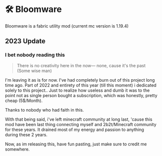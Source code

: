<div align="center"> </div>

# 🛠️ Bloomware
Bloomware is a fabric utility mod (current mc version is 1.19.4)

## 2023 Update
### I bet nobody reading this

> There is no creativity here in the now— none, cause it's the past (Some wise man)

I'm leaving it as is for now. I've had completely burn out of this project long time ago.
Part of 2022 and entirety of this year (till this moment) i dedicated solely to this project.. Just to realize how useless and dumb it was to the point not as single person bought a subscription, which was honestly, pretty cheap (5$/Month).

Thanks to nobody who had faith in this. 

With that being said, i've left minecraft community at long last, 'cause this mod have been last thing connecting myself and 2b2t/Minecraft community for these years. 
It drained most of my energy and passion to anything during these 2 years.

Now, as im releasing this, have fun pasting, just make sure to credit me somewhere.
